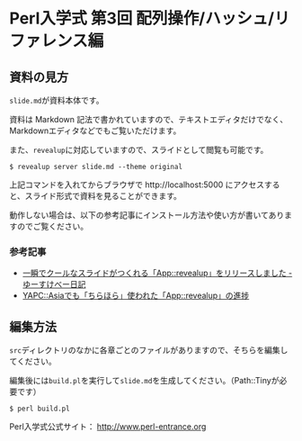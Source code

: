 # Perl入学式 第3回 配列操作/ハッシュ/リファレンス編

## 資料の見方

`slide.md`が資料本体です。

資料は Markdown 記法で書かれていますので、テキストエディタだけでなく、Markdownエディタなどでもご覧いただけます。

また、`revealup`に対応していますので、スライドとして閲覧も可能です。

    $ revealup server slide.md --theme original

上記コマンドを入れてからブラウザで http://localhost:5000 にアクセスすると、スライド形式で資料を見ることができます。

動作しない場合は、以下の参考記事にインストール方法や使い方が書いてありますのでご覧ください。

### 参考記事
- [一瞬でクールなスライドがつくれる「App::revealup」をリリースしました - ゆーすけべー日記](http://yusuke.be/post/88914879289)
- [YAPC::Asiaでも「ちらほら」使われた「App::revealup」の進捗](http://yusuke.be/post/96568593109)

## 編集方法

`src`ディレクトリのなかに各章ごとのファイルがありますので、そちらを編集してください。

編集後には`build.pl`を実行して`slide.md`を生成してください。（Path::Tinyが必要です）

    $ perl build.pl

Perl入学式公式サイト： <http://www.perl-entrance.org>